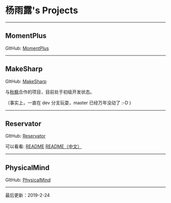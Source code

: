 # 杨雨露's Projects

---

## MomentPlus

GItHub: [MomentPlus](https://github.com/tanpero/MomentPlus/)

---

## MakeSharp

GItHub: [MakeSharp](https://github.com/tanpero-project/MakeSharp/)

与[秋枫](https://github.com/qiufeng54321)合作的项目，目前处于初级开发状态。

（事实上，一直在 dev 分支玩耍，master 已经万年没动了 :-D  )

---

## Reservator

GItHub: [Reservator](https://github.com/tanpero/Reservator]/)

可以看看: [README](https://tanpero.github.io/reservator-project/README)  [README（中文）](https://tanpero.github.io/reservator-project/README-zh)

---

## PhysicalMind

GItHub: [PhysicalMind](https://github.com/tanpero/PhysicalMind/)

---

最后更新：2019-2-24

